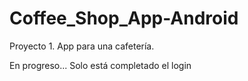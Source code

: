 # Coffee_Shop_App-Android
Proyecto 1. App para una cafetería.


En progreso...
Solo está completado el login
